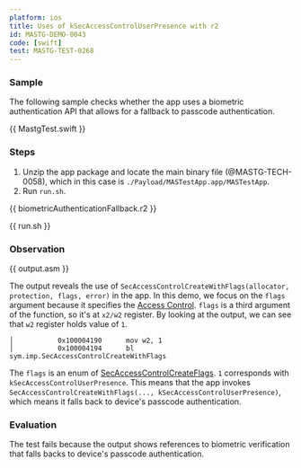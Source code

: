 ```yaml
---
platform: ios
title: Uses of kSecAccessControlUserPresence with r2
id: MASTG-DEMO-0043
code: [swift]
test: MASTG-TEST-0268
---
```


### Sample

The following sample checks whether the app uses a biometric authentication API that allows for a fallback to passcode authentication.

{{ MastgTest.swift }}

### Steps

1. Unzip the app package and locate the main binary file (@MASTG-TECH-0058), which in this case is `./Payload/MASTestApp.app/MASTestApp`.
2. Run `run.sh`.

{{ biometricAuthenticationFallback.r2 }}

{{ run.sh }}

### Observation

{{ output.asm }}

The output reveals the use of `SecAccessControlCreateWithFlags(allocator, protection, flags, error)` in the app. In this demo, we focus on the `flags` argument because it specifies the [Access Control](https://developer.apple.com/documentation/security/secaccesscontrol). `flags` is a third argument of the function, so it's at `x2/w2` register. By looking at the output, we can see that `w2` register holds value of `1`.
```
│           0x100004190      mov w2, 1
│           0x100004194      bl sym.imp.SecAccessControlCreateWithFlags
```
The `flags` is an enum of [SecAccessControlCreateFlags](https://developer.apple.com/documentation/security/secaccesscontrolcreateflags). `1` corresponds with `kSecAccessControlUserPresence`. This means that the app invokes `SecAccessControlCreateWithFlags(..., kSecAccessControlUserPresence)`, which means it falls back to device's passcode authentication.


### Evaluation

The test fails because the output shows references to biometric verification that falls backs to device's passcode authentication.
